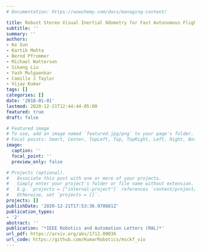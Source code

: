 ```yaml
---
# Documentation: https://wowchemy.com/docs/managing-content/

title: Robust Stereo Visual Inertial Odometry for Fast Autonomous Flight
subtitle: ''
summary: ''
authors:
- Ke Sun
- Kartik Mohta
- Bernd Pfrommer
- Michael Watterson
- Sikang Liu
- Yash Mulgaonkar
- Camillo J Taylor
- Vijay Kumar
tags: []
categories: []
date: '2018-01-01'
lastmod: 2020-12-21T12:44:44-05:00
featured: true
draft: false

# Featured image
# To use, add an image named `featured.jpg/png` to your page's folder.
# Focal points: Smart, Center, TopLeft, Top, TopRight, Left, Right, BottomLeft, Bottom, BottomRight.
image:
  caption: ''
  focal_point: ''
  preview_only: false

# Projects (optional).
#   Associate this post with one or more of your projects.
#   Simply enter your project's folder or file name without extension.
#   E.g. `projects = ["internal-project"]` references `content/project/deep-learning/index.md`.
#   Otherwise, set `projects = []`.
projects: []
publishDate: '2020-12-21T17:53:36.978681Z'
publication_types:
- '2'
abstract: ''
publication: '*IEEE Robotics and Automation Letters (RAL)*'
url_pdf: https://arxiv.org/abs/1712.00036
url_code: https://github.com/KumarRobotics/msckf_vio
---
```

